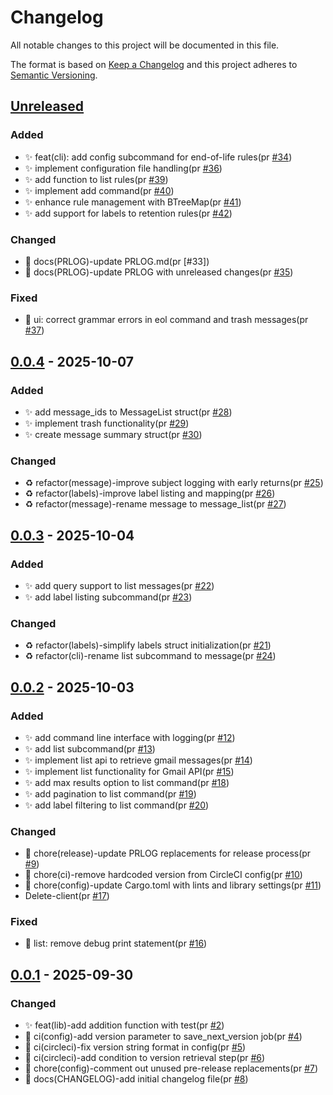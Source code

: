 # Changelog

All notable changes to this project will be documented in this file.

The format is based on [Keep a Changelog](https://keepachangelog.com/en/1.0.0/)
and this project adheres to [Semantic Versioning](https://semver.org/spec/v2.0.0.html).

## [Unreleased]

### Added

- ✨ feat(cli): add config subcommand for end-of-life rules(pr [#34])
- ✨ implement configuration file handling(pr [#36])
- ✨ add function to list rules(pr [#39])
- ✨ implement add command(pr [#40])
- ✨ enhance rule management with BTreeMap(pr [#41])
- ✨ add support for labels to retention rules(pr [#42])

### Changed

- 📝 docs(PRLOG)-update PRLOG.md(pr [#33])
- 📝 docs(PRLOG)-update PRLOG with unreleased changes(pr [#35])

### Fixed

- 🐛 ui: correct grammar errors in eol command and trash messages(pr [#37])

## [0.0.4] - 2025-10-07

### Added

- ✨ add message_ids to MessageList struct(pr [#28])
- ✨ implement trash functionality(pr [#29])
- ✨ create message summary struct(pr [#30])

### Changed

- ♻️ refactor(message)-improve subject logging with early returns(pr [#25])
- ♻️ refactor(labels)-improve label listing and mapping(pr [#26])
- ♻️ refactor(message)-rename message to message_list(pr [#27])

## [0.0.3] - 2025-10-04

### Added

- ✨ add query support to list messages(pr [#22])
- ✨ add label listing subcommand(pr [#23])

### Changed

- ♻️ refactor(labels)-simplify labels struct initialization(pr [#21])
- ♻️ refactor(cli)-rename list subcommand to message(pr [#24])

## [0.0.2] - 2025-10-03

### Added

- ✨ add command line interface with logging(pr [#12])
- ✨ add list subcommand(pr [#13])
- ✨ implement list api to retrieve gmail messages(pr [#14])
- ✨ implement list functionality for Gmail API(pr [#15])
- ✨ add max results option to list command(pr [#18])
- ✨ add pagination to list command(pr [#19])
- ✨ add label filtering to list command(pr [#20])

### Changed

- 🔧 chore(release)-update PRLOG replacements for release process(pr [#9])
- 🔧 chore(ci)-remove hardcoded version from CircleCI config(pr [#10])
- 🔧 chore(config)-update Cargo.toml with lints and library settings(pr [#11])
- Delete-client(pr [#17])

### Fixed

- 🐛 list: remove debug print statement(pr [#16])

## [0.0.1] - 2025-09-30

### Changed

- ✨ feat(lib)-add addition function with test(pr [#2])
- 👷 ci(config)-add version parameter to save_next_version job(pr [#4])
- 👷 ci(circleci)-fix version string format in config(pr [#5])
- 👷 ci(circleci)-add condition to version retrieval step(pr [#6])
- 🔧 chore(config)-comment out unused pre-release replacements(pr [#7])
- 📝 docs(CHANGELOG)-add initial changelog file(pr [#8])

[#2]: https://github.com/jerus-org/cull-gmail/pull/2
[#4]: https://github.com/jerus-org/cull-gmail/pull/4
[#5]: https://github.com/jerus-org/cull-gmail/pull/5
[#6]: https://github.com/jerus-org/cull-gmail/pull/6
[#7]: https://github.com/jerus-org/cull-gmail/pull/7
[#8]: https://github.com/jerus-org/cull-gmail/pull/8
[#9]: https://github.com/jerus-org/cull-gmail/pull/9
[#10]: https://github.com/jerus-org/cull-gmail/pull/10
[#11]: https://github.com/jerus-org/cull-gmail/pull/11
[#12]: https://github.com/jerus-org/cull-gmail/pull/12
[#13]: https://github.com/jerus-org/cull-gmail/pull/13
[#14]: https://github.com/jerus-org/cull-gmail/pull/14
[#15]: https://github.com/jerus-org/cull-gmail/pull/15
[#16]: https://github.com/jerus-org/cull-gmail/pull/16
[#17]: https://github.com/jerus-org/cull-gmail/pull/17
[#18]: https://github.com/jerus-org/cull-gmail/pull/18
[#19]: https://github.com/jerus-org/cull-gmail/pull/19
[#20]: https://github.com/jerus-org/cull-gmail/pull/20
[#21]: https://github.com/jerus-org/cull-gmail/pull/21
[#22]: https://github.com/jerus-org/cull-gmail/pull/22
[#23]: https://github.com/jerus-org/cull-gmail/pull/23
[#24]: https://github.com/jerus-org/cull-gmail/pull/24
[#25]: https://github.com/jerus-org/cull-gmail/pull/25
[#26]: https://github.com/jerus-org/cull-gmail/pull/26
[#27]: https://github.com/jerus-org/cull-gmail/pull/27
[#28]: https://github.com/jerus-org/cull-gmail/pull/28
[#29]: https://github.com/jerus-org/cull-gmail/pull/29
[#30]: https://github.com/jerus-org/cull-gmail/pull/30
[#34]: https://github.com/jerus-org/cull-gmail/pull/34
[#35]: https://github.com/jerus-org/cull-gmail/pull/35
[#36]: https://github.com/jerus-org/cull-gmail/pull/36
[#37]: https://github.com/jerus-org/cull-gmail/pull/37
[#39]: https://github.com/jerus-org/cull-gmail/pull/39
[#40]: https://github.com/jerus-org/cull-gmail/pull/40
[#41]: https://github.com/jerus-org/cull-gmail/pull/41
[#42]: https://github.com/jerus-org/cull-gmail/pull/42
[Unreleased]: https://github.com/jerus-org/cull-gmail/compare/v0.0.4...HEAD
[0.0.4]: https://github.com/jerus-org/cull-gmail/compare/v0.0.3...v0.0.4
[0.0.3]: https://github.com/jerus-org/cull-gmail/compare/v0.0.2...v0.0.3
[0.0.2]: https://github.com/jerus-org/cull-gmail/compare/v0.0.1...v0.0.2
[0.0.1]: https://github.com/jerus-org/cull-gmail/releases/tag/v0.0.1

